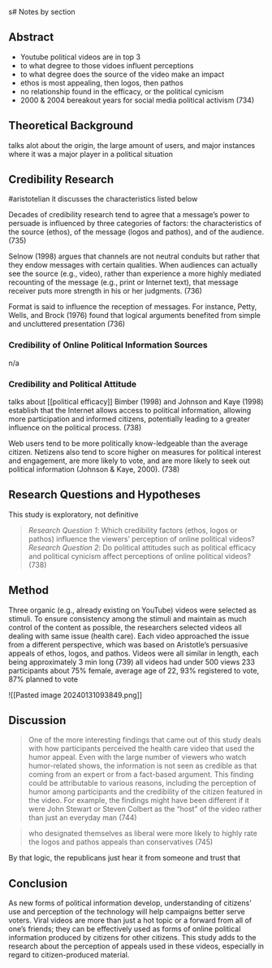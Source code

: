 s# Notes by section
## Abstract
- Youtube political videos are in top 3
- to what degree to those vidoes influent perceptions
- to what degree does the source of the video make an impact
- ethos is most appealing, then logos, then pathos
- no relationship found in the efficacy, or the political cynicism
- 2000 & 2004 bereakout years for social media political activism (734)
## Theoretical Background
talks alot about the origin, the large amount of users, and major instances where it was a major player in a political situation
## Credibility Research
#aristotelian
it discusses the characteristics listed below

Decades  of  credibility  research  tend  to  agree  that  a  message’s  power  to  persuade  is influenced by three categories of factors: the characteristics of the source (ethos), of the message (logos and pathos), and of the audience. (735)

Selnow (1998) argues that channels are not neutral conduits but rather that they endow messages with certain qualities. When audiences can actually see the source (e.g., video), rather than experience a more highly mediated recounting of the message (e.g., print or Internet text), that message receiver puts more strength in his or her judgments. (736)

Format is said to influence the reception of messages. For instance, Petty, Wells, and Brock (1976) found that logical arguments benefited from simple and uncluttered presentation (736)
### Credibility of Online Political Information Sources
n/a
### Credibility and Political Attitude
talks about [[political efficacy]]
Bimber (1998) and  Johnson  and  Kaye  (1998)  establish  that  the  Internet  allows  access  to  political information, allowing more participation and informed citizens, potentially leading to a  greater  influence  on  the  political  process. (738)

 Web users tend to be more politically know-ledgeable than the average citizen. Netizens also tend to score higher on measures for political interest and engagement, are more likely to vote, and are more likely to seek out political information (Johnson & Kaye, 2000). (738)

## Research Questions and Hypotheses
This study is exploratory, not definitive

> *Research Question 1*: Which credibility factors (ethos, logos or pathos) influence the viewers’ perception of online political videos?
> *Research Question 2*: Do political attitudes such as political efficacy and political cynicism affect perceptions of online political videos?
> (738)

## Method
Three organic (e.g., already existing on YouTube) videos were selected as stimuli. To ensure consistency among the stimuli and maintain as much control of the content as possible, the researchers selected videos all dealing with same issue (health care). Each video approached the issue from a different perspective, which was based on Aristotle’s persuasive appeals of ethos, logos, and pathos. Videos were all similar in length, each being approximately 3 min long
(739)
all videos had under 500 views
233 participants
about 75% female, average age of 22, 93% registered to vote, 87% planned to vote

![[Pasted image 20240131093849.png]]

## Discussion
> One  of  the  more  interesting  findings  that  came  out  of  this  study  deals  with  how participants perceived the health care video that used the humor appeal. Even with the large number of viewers who watch humor-related shows, the information is not seen as credible as that coming from an expert or from a fact-based argument. This finding could  be  attributable  to  various  reasons,  including  the  perception  of  humor  among participants and the credibility of the citizen featured in the video. For example, the findings  might  have  been  different  if  it  were  John  Stewart  or  Steven  Colbert  as  the “host” of the video rather than just an everyday man (744)

> who designated themselves as liberal were more likely to highly rate the logos and pathos appeals than conservatives
> (745)

By that logic, the republicans just hear it from someone and trust that

## Conclusion
As  new  forms  of  political  information  develop,  understanding  of  citizens’  use  and perception of the technology will help campaigns better serve voters. Viral videos are more than just a hot topic or a forward from all of one’s friends; they can be effectively used as forms of online political information produced by citizens for other citizens. This study adds to the research about the perception of appeals used in these videos, especially in regard to citizen-produced material.